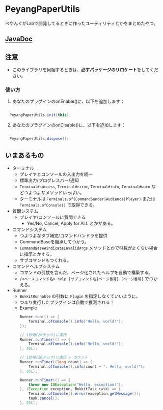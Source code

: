 # PeyangPaperUtils

ぺやんぐがLabで開発してるときに作ったユーティリティとかをまとめたやつ。

## [JavaDoc](https://teamkun.github.io/PeyangPaperUtils/)

## 注意

+ このライブラリを同梱するときは、**必ずパッケージのリロケート**をしてください。

### 使い方

1. あなたのプラグインのonEnable()に、以下を追加します：

  ```java

    PeyangPaperUtils.init(this);

  ```

2. あなたのプラグインのonDisable()に、以下を追加します：

  ```java

    PeyangPaperUtils.dispose();

  ```

## いまあるもの

+ ターミナル
  + プレイヤとコンソールの入出力を統一
  + 標準出力/プログレスバー/通知
  + `Terminal#success`, `Terminal#error`, `Terminal#info`, `Terminal#warn` などつよつよなメソッドいっぱい。
  + ターミナルは `Terminals.of(CommandSender|Audience|Player)` または `Terminals.ofConsole()` で取得できる。
+ 質問システム
  + プレイヤ/コンソールに質問できる
    + Yes/No, Cancel, Apply for ALL とかがある。
+ コマンドシステム
    + つよつよなタブ補完/コマンドハンドラを提供
    + CommandBaseを継承してつかう。
    + `CommandBase#indicateInvalidArgs` メソッドとかで引数がよくない場合に指示とかする。
    + サブコマンドもつくれる。
+ コマンドヘルプシステム
    + コマンドの引数を含んだ、ページ化されたヘルプを自動で構築する。
    + `/<ベースコマンド名> help [サブコマンド名|ページ番号] [ページ番号]` でつかえる。
+ Runner
    + `BukkitRunnable` の引数に `Plugin` を指定しなくていいように。
    + つまり実行したプラグインは自動で推測される！
    + Example
      ```java
      Runner.run(() => {
          Terminal.ofConsole().info("Hello, world!");
      });
      
      // 1秒毎(20チック)に実行
      Runner.runTimer(() => {
          Terminal.ofConsole().info("Hello, world!");
      }, 20L);

      // 1秒毎(20チック)に実行 + カウント
      Runner.runTimer((long count) => {
          Terminal.ofConsole().info(count + ": Hello, world!");
      }, 20L);
      
      Runner.runTimer(() => {
          throw new IOException("Hello, exception!");
      }, (Exception exception, BukkitTask task) => {
          Terminal.ofConsole().error(exception.getMessage());
          task.cancel();
      }, 20L);
      ```
